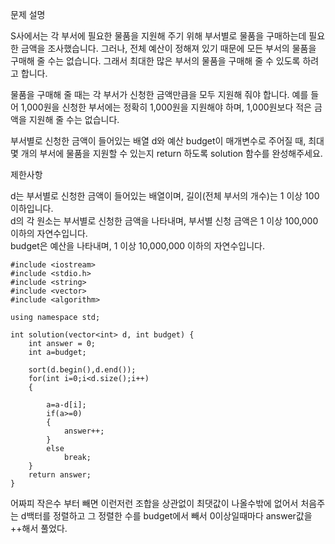 문제 설명   

S사에서는 각 부서에 필요한 물품을 지원해 주기 위해 부서별로 물품을 구매하는데 필요한 금액을 조사했습니다. 그러나, 전체 예산이 정해져 있기 때문에 모든 부서의 물품을 구매해 줄 수는 없습니다. 그래서 최대한 많은 부서의 물품을 구매해 줄 수 있도록 하려고 합니다.   

물품을 구매해 줄 때는 각 부서가 신청한 금액만큼을 모두 지원해 줘야 합니다. 예를 들어 1,000원을 신청한 부서에는 정확히 1,000원을 지원해야 하며, 1,000원보다 적은 금액을 지원해 줄 수는 없습니다.   

부서별로 신청한 금액이 들어있는 배열 d와 예산 budget이 매개변수로 주어질 때, 최대 몇 개의 부서에 물품을 지원할 수 있는지 return 하도록 solution 함수를 완성해주세요.

제한사항

d는 부서별로 신청한 금액이 들어있는 배열이며, 길이(전체 부서의 개수)는 1 이상 100 이하입니다.   
d의 각 원소는 부서별로 신청한 금액을 나타내며, 부서별 신청 금액은 1 이상 100,000 이하의 자연수입니다.   
budget은 예산을 나타내며, 1 이상 10,000,000 이하의 자연수입니다.   

```
#include <iostream>
#include <stdio.h>
#include <string>
#include <vector>
#include <algorithm>

using namespace std;

int solution(vector<int> d, int budget) {
    int answer = 0;
    int a=budget;
    
    sort(d.begin(),d.end());
    for(int i=0;i<d.size();i++)
    {
        
        a=a-d[i];
        if(a>=0)
        {
            answer++;
        }
        else
            break;
    }
    return answer;
}
```

어짜피 작은수 부터 빼면 이런저런 조합을 상관없이 최댓값이 나올수밖에 없어서 처음주는 d백터를 정렬하고 그 정렬한 수를 budget에서 빼서 0이상일때마다 answer값을 ++해서 풀었다.